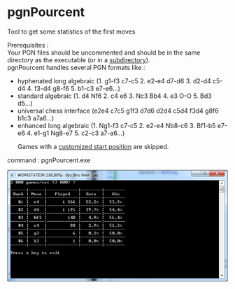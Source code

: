 # pgnPourcent
Tool to get some statistics of the first moves<p>

Prerequisites :<br>
Your PGN files should be uncommented and should be in the same directory as the executable (or in a [subdirectory](https://github.com/chris13300/pgnPourcent/blob/main/pgnPourcent/modMain.vb#L57)).<br>
pgnPourcent handles several PGN formats like :<br>
- hyphenated long algebraic (1. g1-f3 c7-c5 2. e2-e4 d7-d6 3. d2-d4 c5-d4 4. f3-d4 g8-f6 5. b1-c3 e7-e6...)<br>
- standard algebraic (1. d4 Nf6 2. c4 e6 3. Nc3 Bb4 4. e3 O-O 5. Bd3 d5...)<br>
- universal chess interface (e2e4 c7c5 g1f3 d7d6 d2d4 c5d4 f3d4 g8f6 b1c3 a7a6...)<br>
- enhanced long algebraic (1. Ng1-f3 c7-c5 2. e2-e4 Nb8-c6 3. Bf1-b5 e7-e6 4. e1-g1 Ng8-e7 5. c2-c3 a7-a6...)<p>
Games with a [customized start position](https://github.com/chris13300/pgnPourcent/blob/main/pgnPourcent/modMain.vb#L282) are skipped.<p>

command : pgnPourcent.exe<p>

![pgnPourcent](https://github.com/chris13300/pgnPourcent/blob/main/pgnPourcent/bin/x64/Debug/pgnPourcent.jpg)
